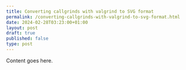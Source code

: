 ```yaml
---
title: Converting callgrinds with valgrind to SVG format
permalink: /converting-callgrinds-with-valgrind-to-svg-format.html
date: 2024-02-28T03:23:00+01:00
layout: post
draft: true
published: false
type: post
---
```

Content goes here.